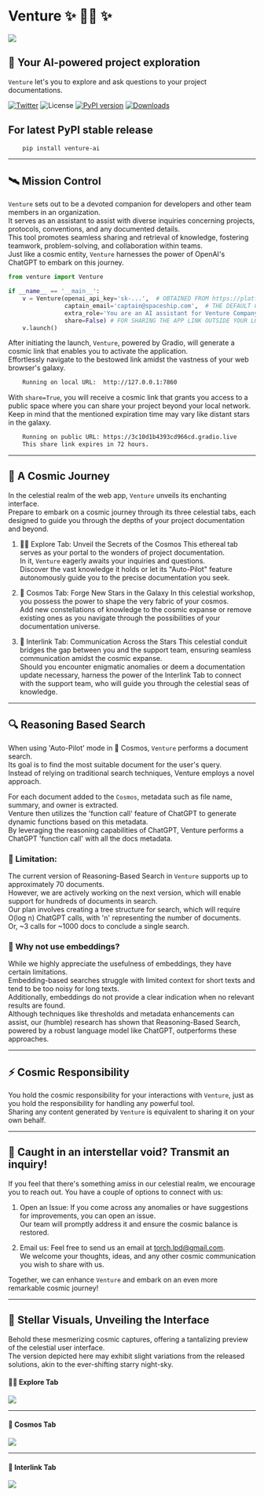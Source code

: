 # Venture ✨ 🧑‍🚀 ✨

![](https://raw.githubusercontent.com/RoySadaka/ReposMedia/main/venture/readme/banner.jpg)

## 🚀 Your AI-powered project exploration


``Venture`` let's you to explore and ask questions to your project documentations.  

[![Twitter](https://img.shields.io/twitter/url/https/twitter.com/roysadaka.svg?style=social&label=RoySadaka)](https://twitter.com/roysadaka)
![License](https://img.shields.io/badge/License-Apache_2.0-blue.svg)
[![PyPI version](https://badge.fury.io/py/venture-ai.svg)](https://badge.fury.io/py/venture-ai) 
[![Downloads](https://pepy.tech/badge/venture-ai)](https://pepy.tech/project/venture-ai)

## For latest PyPI stable release 

```sh
    pip install venture-ai
```

---

## 🛰️ Mission Control
``Venture`` sets out to be a devoted companion for developers and other team members in an organization.  
It serves as an assistant to assist with diverse inquiries concerning projects, protocols, conventions, and any documented details.  
This tool promotes seamless sharing and retrieval of knowledge, fostering teamwork, problem-solving, and collaboration within teams.  
Just like a cosmic entity, ``Venture`` harnesses the power of OpenAI's ChatGPT to embark on this journey.


```python
from venture import Venture

if __name__ == '__main__':
    v = Venture(openai_api_key='sk-...',  # OBTAINED FROM https://platform.openai.com/account/api-keys
                captain_email='captain@spaceship.com',  # THE DEFAULT CONTACT IN INTERLINK TAB 
                extra_role='You are an AI assistant for Venture Company.', # ANY INFO ABOUT YOUR SPECIFIC USE CASE
                share=False) # FOR SHARING THE APP LINK OUTSIDE YOUR LOCAL NETWORK
    v.launch()
```

After initiating the launch, ``Venture``, powered by Gradio, will generate a cosmic link that enables you to activate the application.  
Effortlessly navigate to the bestowed link amidst the vastness of your web browser's galaxy.
```sh
    Running on local URL:  http://127.0.0.1:7860
```

With ``share=True``, you will receive a cosmic link that grants you access to a public space where you can share your project beyond your local network.  
Keep in mind that the mentioned expiration time may vary like distant stars in the galaxy.  
```sh
    Running on public URL: https://3c10d1b4393cd966cd.gradio.live
    This share link expires in 72 hours.
```

---

## 💫 A Cosmic Journey
In the celestial realm of the web app, ``Venture`` unveils its enchanting interface.  
Prepare to embark on a cosmic journey through its three celestial tabs, each designed to guide you through the depths of your project documentation and beyond.

1. 🧑‍🚀 Explore Tab: Unveil the Secrets of the Cosmos
    This ethereal tab serves as your portal to the wonders of project documentation.  
    In it, ``Venture`` eagerly awaits your inquiries and questions.  
    Discover the vast knowledge it holds or let its "Auto-Pilot" feature autonomously guide you to the precise documentation you seek.

2. 🌟 Cosmos Tab: Forge New Stars in the Galaxy
    In this celestial workshop, you possess the power to shape the very fabric of your cosmos.  
    Add new constellations of knowledge to the cosmic expanse or remove existing ones as you navigate through the possibilities of your documentation universe.

3. 📡 Interlink Tab: Communication Across the Stars
    This celestial conduit bridges the gap between you and the support team, ensuring seamless communication amidst the cosmic expanse.  
    Should you encounter enigmatic anomalies or deem a documentation update necessary, harness the power of the Interlink Tab to connect with the support team, who will guide you through the celestial seas of knowledge.

---



## 🔍 Reasoning Based Search
When using 'Auto-Pilot' mode in 📌 Cosmos, ``Venture`` performs a document search.  
Its goal is to find the most suitable document for the user's query.  
Instead of relying on traditional search techniques, Venture employs a novel approach.

For each document added to the ``Cosmos``, metadata such as file name, summary, and owner is extracted.  
Venture then utilizes the 'function call' feature of ChatGPT to generate dynamic functions based on this metadata.  
By leveraging the reasoning capabilities of ChatGPT, Venture performs a ChatGPT 'function call' with all the docs metadata.

### 🛑 Limitation:
The current version of Reasoning-Based Search in ``Venture`` supports up to approximately 70 documents.  
However, we are actively working on the next version, which will enable support for hundreds of documents in search.  
Our plan involves creating a tree structure for search, which will require O(log n) ChatGPT calls, with 'n' representing the number of documents.  
Or, ~3 calls for ~1000 docs to conclude a single search.

### 🤔 Why not use embeddings?
While we highly appreciate the usefulness of embeddings, they have certain limitations.  
Embedding-based searches struggle with limited context for short texts and tend to be too noisy for long texts.  
Additionally, embeddings do not provide a clear indication when no relevant results are found.  
Although techniques like thresholds and metadata enhancements can assist, our (humble) research has shown that Reasoning-Based Search,  
powered by a robust language model like ChatGPT, outperforms these approaches.

---


## ⚡️ Cosmic Responsibility
You hold the cosmic responsibility for your interactions with ``Venture``, just as you hold the responsibility for handling any powerful tool.  
Sharing any content generated by ``Venture`` is equivalent to sharing it on your own behalf.

---

## 📡 Caught in an interstellar void? Transmit an inquiry!
If you feel that there's something amiss in our celestial realm, we encourage you to reach out. You have a couple of options to connect with us:

1. Open an Issue: If you come across any anomalies or have suggestions for improvements, you can open an issue.  
    Our team will promptly address it and ensure the cosmic balance is restored.

2. Email us: Feel free to send us an email at torch.lpd@gmail.com.  
    We welcome your thoughts, ideas, and any other cosmic communication you wish to share with us.

Together, we can enhance ``Venture`` and embark on an even more remarkable cosmic journey!

---

## 🔭 Stellar Visuals, Unveiling the Interface
Behold these mesmerizing cosmic captures, offering a tantalizing preview of the celestial user interface.  
The version depicted here may exhibit slight variations from the released solutions, akin to the ever-shifting starry night-sky.

#### 🧑‍🚀 Explore Tab
![](https://raw.githubusercontent.com/RoySadaka/ReposMedia/main/venture/readme/explore_ui.jpg)  

---

#### 🌟 Cosmos Tab
![](https://raw.githubusercontent.com/RoySadaka/ReposMedia/main/venture/readme/cosmos_ui.jpg)  

---

#### 📡 Interlink Tab
![](https://raw.githubusercontent.com/RoySadaka/ReposMedia/main/venture/readme/interlink_ui.jpg)  